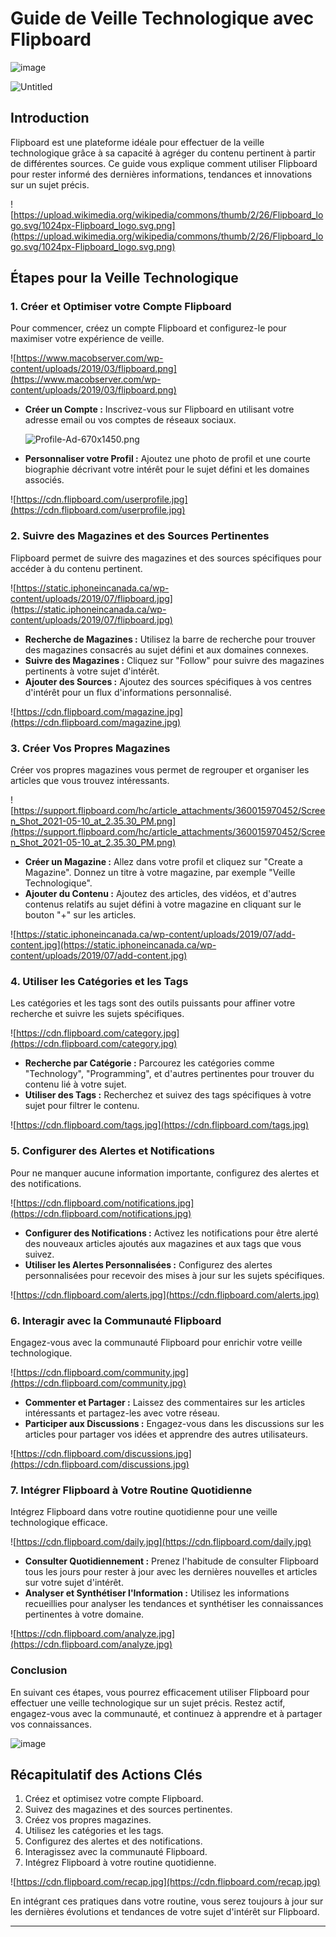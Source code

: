 # Guide de Veille Technologique avec Flipboard
![image](/Flipboard/Images/Untitled.png)

![Untitled](Veille%20technologique%20ac987ed7bdd244e9a7de3ccc887f0c80/Untitled.png)

## Introduction

Flipboard est une plateforme idéale pour effectuer de la veille technologique grâce à sa capacité à agréger du contenu pertinent à partir de différentes sources. Ce guide vous explique comment utiliser Flipboard pour rester informé des dernières informations, tendances et innovations sur un sujet précis.

![https://upload.wikimedia.org/wikipedia/commons/thumb/2/26/Flipboard_logo.svg/1024px-Flipboard_logo.svg.png](https://upload.wikimedia.org/wikipedia/commons/thumb/2/26/Flipboard_logo.svg/1024px-Flipboard_logo.svg.png)

## Étapes pour la Veille Technologique

### 1. **Créer et Optimiser votre Compte Flipboard**

Pour commencer, créez un compte Flipboard et configurez-le pour maximiser votre expérience de veille.

![https://www.macobserver.com/wp-content/uploads/2019/03/flipboard.png](https://www.macobserver.com/wp-content/uploads/2019/03/flipboard.png)

- **Créer un Compte :** Inscrivez-vous sur Flipboard en utilisant votre adresse email ou vos comptes de réseaux sociaux.
    
    ![Profile-Ad-670x1450.png](Veille%20technologique%20ac987ed7bdd244e9a7de3ccc887f0c80/Profile-Ad-670x1450.png)
    
- **Personnaliser votre Profil :** Ajoutez une photo de profil et une courte biographie décrivant votre intérêt pour le sujet défini et les domaines associés.

![https://cdn.flipboard.com/userprofile.jpg](https://cdn.flipboard.com/userprofile.jpg)

### 2. **Suivre des Magazines et des Sources Pertinentes**

Flipboard permet de suivre des magazines et des sources spécifiques pour accéder à du contenu pertinent.

![https://static.iphoneincanada.ca/wp-content/uploads/2019/07/flipboard.jpg](https://static.iphoneincanada.ca/wp-content/uploads/2019/07/flipboard.jpg)

- **Recherche de Magazines :** Utilisez la barre de recherche pour trouver des magazines consacrés au sujet défini et aux domaines connexes.
- **Suivre des Magazines :** Cliquez sur "Follow" pour suivre des magazines pertinents à votre sujet d'intérêt.
- **Ajouter des Sources :** Ajoutez des sources spécifiques à vos centres d'intérêt pour un flux d'informations personnalisé.

![https://cdn.flipboard.com/magazine.jpg](https://cdn.flipboard.com/magazine.jpg)

### 3. **Créer Vos Propres Magazines**

Créer vos propres magazines vous permet de regrouper et organiser les articles que vous trouvez intéressants.

![https://support.flipboard.com/hc/article_attachments/360015970452/Screen_Shot_2021-05-10_at_2.35.30_PM.png](https://support.flipboard.com/hc/article_attachments/360015970452/Screen_Shot_2021-05-10_at_2.35.30_PM.png)

- **Créer un Magazine :** Allez dans votre profil et cliquez sur "Create a Magazine". Donnez un titre à votre magazine, par exemple "Veille Technologique".
- **Ajouter du Contenu :** Ajoutez des articles, des vidéos, et d'autres contenus relatifs au sujet défini à votre magazine en cliquant sur le bouton "+" sur les articles.

![https://static.iphoneincanada.ca/wp-content/uploads/2019/07/add-content.jpg](https://static.iphoneincanada.ca/wp-content/uploads/2019/07/add-content.jpg)

### 4. **Utiliser les Catégories et les Tags**

Les catégories et les tags sont des outils puissants pour affiner votre recherche et suivre les sujets spécifiques.

![https://cdn.flipboard.com/category.jpg](https://cdn.flipboard.com/category.jpg)

- **Recherche par Catégorie :** Parcourez les catégories comme "Technology", "Programming", et d'autres pertinentes pour trouver du contenu lié à votre sujet.
- **Utiliser des Tags :** Recherchez et suivez des tags spécifiques à votre sujet pour filtrer le contenu.

![https://cdn.flipboard.com/tags.jpg](https://cdn.flipboard.com/tags.jpg)

### 5. **Configurer des Alertes et Notifications**

Pour ne manquer aucune information importante, configurez des alertes et des notifications.

![https://cdn.flipboard.com/notifications.jpg](https://cdn.flipboard.com/notifications.jpg)

- **Configurer des Notifications :** Activez les notifications pour être alerté des nouveaux articles ajoutés aux magazines et aux tags que vous suivez.
- **Utiliser les Alertes Personnalisées :** Configurez des alertes personnalisées pour recevoir des mises à jour sur les sujets spécifiques.

![https://cdn.flipboard.com/alerts.jpg](https://cdn.flipboard.com/alerts.jpg)

### 6. **Interagir avec la Communauté Flipboard**

Engagez-vous avec la communauté Flipboard pour enrichir votre veille technologique.

![https://cdn.flipboard.com/community.jpg](https://cdn.flipboard.com/community.jpg)

- **Commenter et Partager :** Laissez des commentaires sur les articles intéressants et partagez-les avec votre réseau.
- **Participer aux Discussions :** Engagez-vous dans les discussions sur les articles pour partager vos idées et apprendre des autres utilisateurs.

![https://cdn.flipboard.com/discussions.jpg](https://cdn.flipboard.com/discussions.jpg)

### 7. **Intégrer Flipboard à Votre Routine Quotidienne**

Intégrez Flipboard dans votre routine quotidienne pour une veille technologique efficace.

![https://cdn.flipboard.com/daily.jpg](https://cdn.flipboard.com/daily.jpg)

- **Consulter Quotidiennement :** Prenez l'habitude de consulter Flipboard tous les jours pour rester à jour avec les dernières nouvelles et articles sur votre sujet d'intérêt.
- **Analyser et Synthétiser l'Information :** Utilisez les informations recueillies pour analyser les tendances et synthétiser les connaissances pertinentes à votre domaine.

![https://cdn.flipboard.com/analyze.jpg](https://cdn.flipboard.com/analyze.jpg)

### Conclusion

En suivant ces étapes, vous pourrez efficacement utiliser Flipboard pour effectuer une veille technologique sur un sujet précis. Restez actif, engagez-vous avec la communauté, et continuez à apprendre et à partager vos connaissances.

![image](/Flipboard/Images/Untitled.png)

## Récapitulatif des Actions Clés

1. Créez et optimisez votre compte Flipboard.
2. Suivez des magazines et des sources pertinentes.
3. Créez vos propres magazines.
4. Utilisez les catégories et les tags.
5. Configurez des alertes et des notifications.
6. Interagissez avec la communauté Flipboard.
7. Intégrez Flipboard à votre routine quotidienne.

![https://cdn.flipboard.com/recap.jpg](https://cdn.flipboard.com/recap.jpg)

En intégrant ces pratiques dans votre routine, vous serez toujours à jour sur les dernières évolutions et tendances de votre sujet d'intérêt sur Flipboard.

---